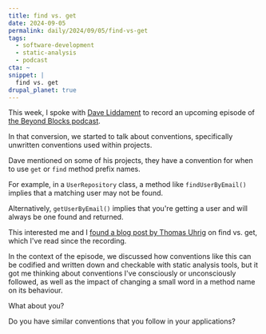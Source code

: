 ```yaml
---
title: find vs. get
date: 2024-09-05
permalink: daily/2024/09/05/find-vs-get
tags:
  - software-development
  - static-analysis
  - podcast
cta: ~
snippet: |
  find vs. get
drupal_planet: true
---
```


This week, I spoke with [Dave Liddament][2] to record an upcoming episode of [the Beyond Blocks podcast][1].

In that conversion, we started to talk about conventions, specifically unwritten conventions used within projects.

Dave mentioned on some of his projects, they have a convention for when to use `get` or `find` method prefix names.

For example, in a `UserRepository` class, a method like `findUserByEmail()` implies that a matching user may not be found.

Alternatively, `getUserByEmail()` implies that you're getting a user and will always be one found and returned.

This interested me and I [found a blog post by Thomas Uhrig][0] on find vs. get, which I've read since the recording.

In the context of the episode, we discussed how conventions like this can be codified and written down and checkable with static analysis tools, but it got me thinking about conventions I've consciously or unconsciously followed, as well as the impact of changing a small word in a method name on its behaviour.

What about you?

Do you have similar conventions that you follow in your applications?

[0]: https://tuhrig.de/find-vs-get
[1]: {{site.url}}/podcast
[2]: https://www.daveliddament.co.uk
